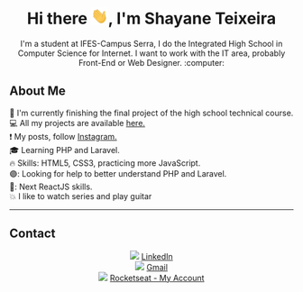 <h1 align="center">Hi there <img src="https://raw.githubusercontent.com/ABSphreak/ABSphreak/master/gifs/Hi.gif" width="30px">, I'm Shayane Teixeira</h1>

<p align="center">
  I'm a student at IFES-Campus Serra, I do the Integrated High School in Computer Science for Internet. I want to work with the IT area, probably Front-End or Web Designer. :computer: 
</p>

<div>
  <h2>About Me</h2>
</div>

🔆 I'm currently finishing the final project of the high school technical course.
<br />
💻 All my projects are available [here.](https://github.com/ShaTeixeira?tab=repositories)
<br />
❗ My posts, follow [Instagram.](https://www.instagram.com/insanity_dev/)
<br />
🎓 Learning PHP and Laravel.
<br />
🔥 Skills: HTML5, CSS3, practicing more JavaScript.
<br />
🟣: Looking for help to better understand PHP and Laravel.
<br />
🔷: Next ReactJS skills.
<br />
:boom: I like to watch series and play guitar

<hr />

<div>
  <h2>Contact</h2>
</div>
<div align="center">
  <img src="https://th.bing.com/th/id/R4f86ef12f713ddfb134577d10f51f1a7?rik=Darh%2fK2ckVT2Xg&riu=http%3a%2f%2fpluspng.com%2fimg-png%2flinkedin-icon-vector-png-linkedin-icon-2160.png&ehk=u1B334mQueISnNly%2btvdqDtfIDnMkNEUdmAeKg%2b50%2bM%3d&risl=&pid=ImgRaw" width="20px">
  <a href="https://www.linkedin.com/in/shayane-teixeira-4520b2196/">LinkedIn</a>
</div>
<div align="center">
  <img src="https://upload.wikimedia.org/wikipedia/commons/thumb/7/7e/Gmail_icon_%282020%29.svg/1200px-Gmail_icon_%282020%29.svg.png" width="20px">
  <a href="https://www.linkedin.com/in/shayane-teixeira-4520b2196/">Gmail</a>
</div>
<div align="center">
  <img src="https://avatars2.githubusercontent.com/u/28929274?s=400&v=4" width="20px">
  <a href="https://www.linkedin.com/in/shayane-teixeira-4520b2196/">Rocketseat - My Account</a>
</div>
